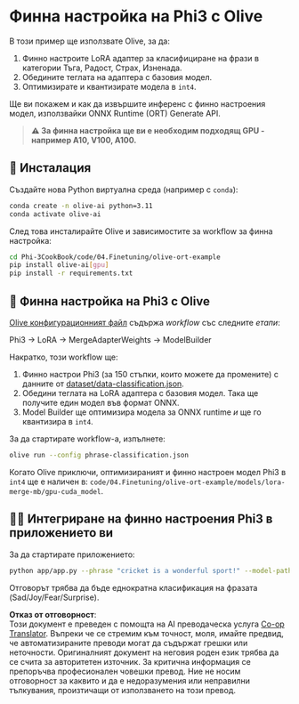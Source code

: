 <!--
CO_OP_TRANSLATOR_METADATA:
{
  "original_hash": "4164123a700fecd535d850f09506d72a",
  "translation_date": "2025-07-16T16:05:56+00:00",
  "source_file": "code/03.Finetuning/olive-ort-example/README.md",
  "language_code": "bg"
}
-->
# Финна настройка на Phi3 с Olive

В този пример ще използвате Olive, за да:

1. Финно настроите LoRA адаптер за класифициране на фрази в категории Тъга, Радост, Страх, Изненада.
1. Обедините теглата на адаптера с базовия модел.
1. Оптимизирате и квантизирате модела в `int4`.

Ще ви покажем и как да извършите инференс с финно настроения модел, използвайки ONNX Runtime (ORT) Generate API.

> **⚠️ За финна настройка ще ви е необходим подходящ GPU - например A10, V100, A100.**

## 💾 Инсталация

Създайте нова Python виртуална среда (например с `conda`):

```bash
conda create -n olive-ai python=3.11
conda activate olive-ai
```

След това инсталирайте Olive и зависимостите за workflow за финна настройка:

```bash
cd Phi-3CookBook/code/04.Finetuning/olive-ort-example
pip install olive-ai[gpu]
pip install -r requirements.txt
```

## 🧪 Финна настройка на Phi3 с Olive
[Olive конфигурационният файл](../../../../../code/03.Finetuning/olive-ort-example/phrase-classification.json) съдържа *workflow* със следните *етапи*:

Phi3 -> LoRA -> MergeAdapterWeights -> ModelBuilder

Накратко, този workflow ще:

1. Финно настрои Phi3 (за 150 стъпки, които можете да промените) с данните от [dataset/data-classification.json](../../../../../code/03.Finetuning/olive-ort-example/dataset/dataset-classification.json).
1. Обедини теглата на LoRA адаптера с базовия модел. Така ще получите един модел във формат ONNX.
1. Model Builder ще оптимизира модела за ONNX runtime *и* ще го квантизира в `int4`.

За да стартирате workflow-а, изпълнете:

```bash
olive run --config phrase-classification.json
```

Когато Olive приключи, оптимизираният и финно настроен модел Phi3 в `int4` ще е наличен в: `code/04.Finetuning/olive-ort-example/models/lora-merge-mb/gpu-cuda_model`.

## 🧑‍💻 Интегриране на финно настроения Phi3 в приложението ви

За да стартирате приложението:

```bash
python app/app.py --phrase "cricket is a wonderful sport!" --model-path models/lora-merge-mb/gpu-cuda_model
```

Отговорът трябва да бъде еднократна класификация на фразата (Sad/Joy/Fear/Surprise).

**Отказ от отговорност**:  
Този документ е преведен с помощта на AI преводаческа услуга [Co-op Translator](https://github.com/Azure/co-op-translator). Въпреки че се стремим към точност, моля, имайте предвид, че автоматизираните преводи могат да съдържат грешки или неточности. Оригиналният документ на неговия роден език трябва да се счита за авторитетен източник. За критична информация се препоръчва професионален човешки превод. Ние не носим отговорност за каквито и да е недоразумения или неправилни тълкувания, произтичащи от използването на този превод.